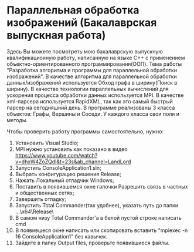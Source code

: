 # Параллельная обработка изображений (Бакалаврская выпускная работа)

Здесь Вы можете посмотреть мою бакалаврскую выпускную квалификационную работу, написанную на языке C++ с применением
объектно-ориентированного программирования(ООП).
Тема работы "Разработка алгоритма и программы для параллельной обработки изображений".
В качестве алгоритма для параллельной обработки данных/изображений используется Обход графа в ширину(Поиск в ширину).
В качестве технологии параллельных вычислений для ускорения процесса обработки данных используется MPI.
В качестве xml-парсера используется RapidXML, так как это самый быстрый парсер на сегодняшний день.
В программе реализованы 3 класса объектов: Графы, Вершины и Соседи. У каждого класса свои поля и методы.

Чтобы проверить работу программы самостоятельно, нужно:
1) Установить Visual Studio;
2) MPI нужно установить как показано в видео https://www.youtube.com/watch?v=dhxW4ZoZQdI&t=23s&ab_channel=LandLord
3) Запустить ConsoleApplication1.sln;
4) Выбрать конфигурацию решения Release;
5) Нажать Локальный отладчик Windows;
6) Поставить в появившемся окне галочки Разрешить связь в частных и общественных сетях;
7) Завершить отладку;
8) Запустить Total Commander(так удобнее), указать путь до папки ...\x64\Release\
9) В самом низу Total Commander'a в белой пустой строке написать cmd
10) В появившеся окне написать или скопировать вставить "mpiexec -n 16 ConsoleApplication1" без кавычек.
11) Зайдите в папку Output files, проверьте появившиеся файлы.